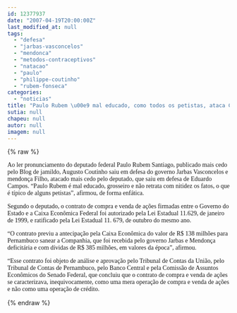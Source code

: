 ```yaml
---
id: 12377937
date: "2007-04-19T20:00:00Z"
last_modified_at: null
tags:
  - "defesa"
  - "jarbas-vasconcelos"
  - "mendonca"
  - "metodos-contraceptivos"
  - "natacao"
  - "paulo"
  - "philippe-coutinho"
  - "rubem-fonseca"
categories:
  - "noticias"
title: "Paulo Rubem \u00e9 mal educado, como todos os petistas, ataca Coutinho, em defesa de Mendon\u00e7a e Jarbas"
sutia: null
chapeu: null
autor: null
imagem: null
---
```

{% raw %}
<p><P><FONT face=Verdana>Ao ler pronunciamento do deputado federal Paulo Rubem Santiago, publicado mais cedo pelo Blog de jamildo, Augusto Coutinho saiu em defesa do governo Jarbas Vasconcelos e mendonça Filho, atacado mais cedo pelo deputado, que saiu em defesa de Eduardo Campos. “Paulo Rubem é mal educado, grosseiro e não retrata com nitidez os fatos, o que é típico de alguns petistas”, afirmou, de forma enfática.</FONT></P></p>
<p><P><FONT face=Verdana>Segundo o deputado, o contrato de compra e venda de ações firmadas entre o Governo do Estado e a Caixa Econômica Federal foi autorizado pela Lei Estadual 11.629, de janeiro de 1999, e ratificado pela Lei Estadual 11. 679, de outubro do mesmo ano.</FONT></P></p>
<p><P><FONT face=Verdana>“O contrato previu a antecipação pela Caixa Econômica do valor de R$ 138 milhões para Pernambuco sanear a Companhia, que foi recebida pelo governo Jarbas e Mendonça deficitária e com dívidas de R$ 385 milhões, em valores da época”, afirmou.</FONT></P></p>
<p><P><FONT face=Verdana>“Esse contrato foi objeto de análise e aprovação pelo Tribunal de Contas da União, pelo Tribunal de Contas de Pernambuco, pelo Banco Central e pela Comissão de Assuntos Econômicos do Senado Federal, que concluiu que o contrato de compra e venda de ações se caracterizava, inequivocamente, como uma mera operação de compra e venda de ações e não como uma operação de crédito.<BR></FONT></P> </p>
{% endraw %}